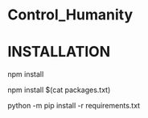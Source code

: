 # Control_Humanity

# INSTALLATION

  npm install
  
  npm install $(cat packages.txt)
 
  python -m pip install -r requirements.txt
